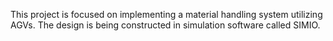 This project is focused on implementing a material handling system utilizing AGVs. The design is being constructed in simulation software called SIMIO.
